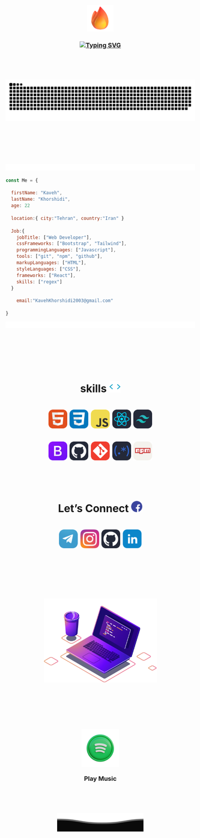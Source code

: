 <br/>







<h3 align="center">
<img src="./Media/GIFs//Fire.png" alt="GitHub Logo" width="70">
</h3>

<h3 align="center">

  [![Typing SVG](https://readme-typing-svg.demolab.com?font=Bitcount+Prop+Double&weight=300&size=35&duration=4000&pause=3000&color=00FF00&width=435&lines=Hi+%2C+I'm++Kaveh+Khorshidi)](https://git.io/typing-svg)

</h3>












<br/>
<br/>
<br/>





<p align="center">
<picture>
  <source
    media="(prefers-color-scheme: dark)"
    srcset="https://raw.githubusercontent.com/platane/snk/output/github-contribution-grid-snake-dark.svg"
  />
  <source
    media="(prefers-color-scheme: light)"
    srcset="https://raw.githubusercontent.com/platane/snk/output/github-contribution-grid-snake.svg"
  />
  <img
    alt="github contribution grid snake animation"
    src="https://raw.githubusercontent.com/platane/snk/output/github-contribution-grid-snake.svg"
  />
</picture>
</p>






<br/>
<br/>
<br/>
<br/>
<br/>







<p align="center">
<img src="./Media/GIFs/212284100-561aa473-3905-4a80-b561-0d28506553ee.gif">
</p>

```javascript
const Me = {

  firstName: "Kaveh",
  lastName: "Khorshidi",
  age: 22

  location:{ city:"Tehran", country:"Iran" }
  
  Job:{
    jobTitle: ["Web Developer"],
    cssFrameworks: ["Bootstrap", "Tailwind"],
    programmingLanguages: ["Javascript"],
    tools: ["git", "npm", "github"],
    markupLanguages: ["HTML"],
    styleLanguages: ["CSS"],
    frameworks: ["React"],
    skills: ["regex"]
  }
  
    email:"KavehKhorshidi2003@gmail.com"

}
```

<p align="center">
<img src="./Media/GIFs//212284100-561aa473-3905-4a80-b561-0d28506553ee.gif">
</p>













<br/>
<br/>
<br/>
<br/>
<br/>



<h1 align="center">skills
 <img src="./Media/GIFs/212284087-bbe7e430-757e-4901-90bf-4cd2ce3e1852.gif" width="30px"></img>
 </h1>


<h1 align="center">
<p align="center">
<img width="50px" src="./Media/skill Icones/HTML.svg">
<img width="50px" src="./Media/skill Icones/CSS.svg">
<img width="50px" src="./Media/skill Icones/JavaScript.svg">
<img width="50px" src="./Media/skill Icones/React-Dark.svg">
<img width="50px" src="./Media/skill Icones/TailwindCSS-Dark.svg">
</p>
<p align="center">
<img width="50px" src="./Media/skill Icones/Bootstrap.svg">
<img width="50px" src="./Media/skill Icones/Github-Dark.svg">
<img width="50px" src="./Media/skill Icones/Git.svg">
<img width="50px" src="./Media/skill Icones/Regex-Dark.svg">
<img width="50px" src="./Media/skill Icones/Npm-Light.svg">
</p>
</h1>





<br/>
<br/>





<h1 align="center">Let’s Connect
 <img src="./Media/GIFs//235294016-6556559a-ed58-4ca6-a4c9-c307cbe0b6b7.gif" width="30px"></img>
 </h1>


<h1 align="center">
<p align="center">
<a href="https://t.me/kaveh_khorshidi"><img width="50px" src="./Media/Social Media/telegram.svg"></a>
<a href="https://instagram.com/kaveh-khorshidiii"><img width="50px" src="./Media/Social Media/instagram.svg"></a>
<a href="https://github.com/Kaveh-Khorshidi"><img width="50px" src="./Media/Social Media/Github-Dark.svg"></a>
<a href="https://www.linkedin.com/in/kaveh-khorshidi/"><img width="50px" src="./Media/Social Media/linkedin.svg"></a>
</p>
</h1>






<br/>
<br/>
<br/>
<br/>
<br/>









<p align="center">
<img width="300px" src="./Media/GIFs/219925470-37670a3b-c3e2-4af7-b468-673c6dd99d16.png">
</p>






<br/>
<br/>
<br/>
<br/>
<br/>





<h3 align="center">

<a href="https://open.spotify.com/playlist/0ZF9uZCdR4JW6cWcF7wQdY" >
<img width="100px" src="./Media/Social Media/spotify.png">
</a>
<p align="center">Play Music </p>

</h3>




<br/>
<br/>
<br/>














<p align="center">
<img src="./Media/GIFs/Bottom.svg">
</p>



























